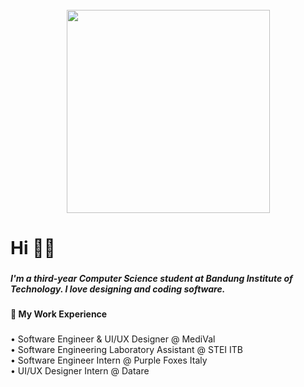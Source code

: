 <br clear="both">

<div align="center">
  <img height="325" src="https://i.pinimg.com/originals/05/6d/8a/056d8a102432ffe13476a0b783c5116d.gif"  />
</div>

###

<h1 align="left">Hi 👋🏻</h1>

###

<h5 align="left">I'm a third-year Computer Science student at Bandung Institute of Technology. I love designing and coding software.</h5>

###

<h4 align="left">🌱 My Work Experience</h4>

###

<p align="left">• Software Engineer & UI/UX Designer @ MediVal<br>• Software Engineering Laboratory Assistant @ STEI ITB<br>• Software Engineer Intern @ Purple Foxes Italy<br>• UI/UX Designer Intern @ Datare</p>

###
